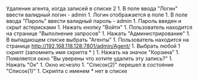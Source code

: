  Удаление агента, когда записей в списке 2
    1. В поле ввода "Логин" ввести валидный логин - admin
    1. Логин отображается в поле
    1. В поле ввода "Пароль" ввести валидный пароль - admin
    1. Пароль введен и скрыт астерисками
    1. Нажать кнопку "Войти" 
    1. Пользователь находится на странице "Выполнение запросов"
    1. Нажать "Администрирование"
    1. В выпадающем списке выбрать "Агенты"
    1. Пользователь находится на странице http://192.168.118.128:7801/admin/Agent/
    1. Выбрать любой 1 скрипт (запомнить имя скрипта * )
    1. Нажать на значок "Корзина"
    1. Появляется окно "Вы уверены что хотите удалить эту запись?"
    1. Нажать "Ок"
    1. Окно исчезло
    1. "Список(2)" перешел в состояние "Список(1)"
    1. Скрипта с именем * нет в списке